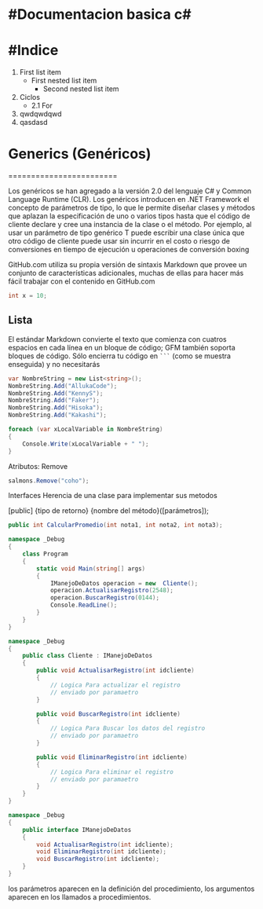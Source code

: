 #Documentacion basica c#
========================

#Indice
========================
1. First list item
     - First nested list item
       - Second nested list item
2. Ciclos
    - 2.1 For
3. qwdqwdqwd
4. qasdasd

# Generics (Genéricos)
========================

Los genéricos se han agregado a la versión 2.0 del lenguaje C# y Common Language Runtime (CLR). Los genéricos introducen en .NET Framework el concepto de parámetros de tipo, lo que le permite diseñar clases y métodos que aplazan la especificación de uno o varios tipos hasta que el código de cliente declare y cree una instancia de la clase o el método. Por ejemplo, al usar un parámetro de tipo genérico T puede escribir una clase única que otro código de cliente puede usar sin incurrir en el costo o riesgo de conversiones en tiempo de ejecución u operaciones de conversión boxing






















GitHub.com utiliza su propia versión de sintaxis Markdown que provee un
conjunto de características adicionales, muchas de ellas para hacer más fácil
trabajar con el contenido en GitHub.com
```csharp
int x = 10;
```


## Lista  ##

El estándar Markdown convierte el texto que comienza con cuatros espacios en
cada línea en un bloque de código; GFM también soporta bloques de código. Sólo
encierra tu código en ```` ``` ```` (como se muestra enseguida) y no necesitarás
```csharp
var NombreString = new List<string>();
NombreString.Add("AllukaCode");
NombreString.Add("KennyS");
NombreString.Add("Faker");
NombreString.Add("Hisoka");
NombreString.Add("Kakashi");

foreach (var xLocalVariable in NombreString)
{
    Console.Write(xLocalVariable + " ");
}
```
Atributos:
Remove
```csharp
salmons.Remove("coho");
```


Interfaces
Herencia de una clase para implementar sus metodos

[public] {tipo de retorno} {nombre del método}([parámetros]);
```csharp
public int CalcularPromedio(int nota1, int nota2, int nota3);
```





```csharp
namespace _Debug
{
    class Program
    {
        static void Main(string[] args)
        {
            IManejoDeDatos operacion = new  Cliente();
            operacion.ActualisarRegistro(2548);
            operacion.BuscarRegistro(0144);
            Console.ReadLine();
        }
    }
}

namespace _Debug
{
    public class Cliente : IManejoDeDatos
    {
        public void ActualisarRegistro(int idcliente)
        {
            // Logica Para actualizar el registro 
            // enviado por paramaetro
        }

        public void BuscarRegistro(int idcliente)
        {
            // Logica Para Buscar los datos del registro 
            // enviado por paramaetro
        }

        public void EliminarRegistro(int idcliente)
        {
            // Logica Para eliminar el registro 
            // enviado por paramaetro
        }
    }
}

namespace _Debug
{
    public interface IManejoDeDatos
    {
        void ActualisarRegistro(int idcliente);
        void EliminarRegistro(int idcliente);
        void BuscarRegistro(int idcliente);
    }
}

```





 los parámetros aparecen en la definición del procedimiento, 
 los argumentos aparecen en los llamados a procedimientos.




